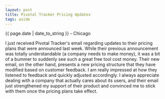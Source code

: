 ```yaml
---
layout: post
title: Pivotal Tracker Pricing Updates
tags: aside
---
```


<p class="meta">{{ page.date | date_to_string }} - Chicago</p>

I just received Pivotal Tracker's email regarding updates to their pricing plans that were announced last week. While their previous announcement was totally understandable (a company needs to make money), it was a bit of a bummer to suddenly see such a great free tool cost money. Their new email, on the other hand, presents a new pricing structure that they have modified based on customer feedback. I am really impressed at how they listened to feedback and quickly adjusted accordingly. I always appreciate dealing with a company that actually cares about its users, and their email just strengthened my support of their product and convinced me to stick with them once the pricing plans take effect.
